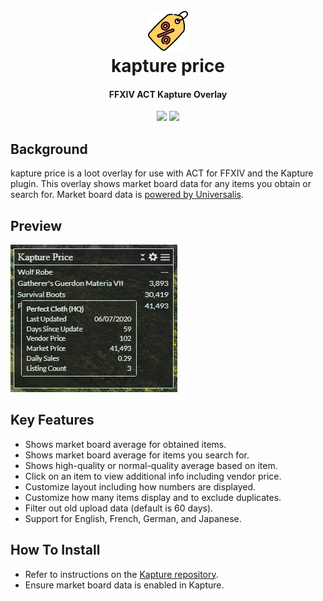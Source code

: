 <h1 align="center">
  <br><a href="https://github.com/kalilistic/kapture-price-overlay"><img src="img/bannerIcon.png"></a>
  <br>kapture price<br>
</h1>
<h4 align="center">FFXIV ACT Kapture Overlay</h4>
<p align="center">
  <a href="https://kalilistic.github.io/kapture-price-overlay"><img src="https://img.shields.io/website?down_color=red&down_message=offline&label=overlay&up_color=brightgreen&up_message=online&url=https%3A%2F%2Fkalilistic.github.io%2Fkapture-price-overlay"></a>
  <a href="https://github.com/kalilistic/kapture-price-overlay/blob/master/LICENSE"><img src="https://img.shields.io/github/license/kalilistic/kapture-price-overlay?color=lightgrey"></a>
</p>

## Background

kapture price is a loot overlay for use with ACT for FFXIV and the Kapture plugin. This overlay shows market board data for any items you obtain or search for. Market board data is <a href="https://universalis.app/">powered by Universalis</a>.

## Preview

![image](img/demo.png)

## Key Features

* Shows market board average for obtained items.
* Shows market board average for items you search for.
* Shows high-quality or normal-quality average based on item.
* Click on an item to view additional info including vendor price.
* Customize layout including how numbers are displayed.
* Customize how many items display and to exclude duplicates.
* Filter out old upload data (default is 60 days).
* Support for English, French, German, and Japanese.

## How To Install

* Refer to instructions on the <a href="https://github.com/kalilistic/kapture">Kapture repository</a>.
* Ensure market board data is enabled in Kapture.

